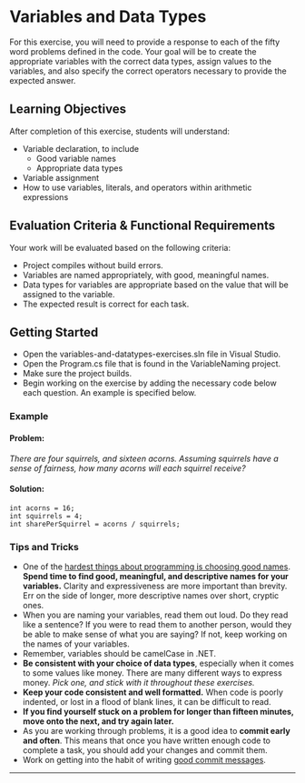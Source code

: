 # Variables and Data Types

For this exercise, you will need to provide a response to each of the fifty word problems defined in the code. Your goal will be to create the appropriate variables with the correct data types, assign values to the variables, and also specify the correct operators necessary to provide the expected answer.

## Learning Objectives

After completion of this exercise, students will understand:

* Variable declaration, to include
    * Good variable names
    * Appropriate data types
* Variable assignment
* How to use variables, literals, and operators within arithmetic expressions

## Evaluation Criteria & Functional Requirements

Your work will be evaluated based on the following criteria:
* Project compiles without build errors.
* Variables are named appropriately, with good, meaningful names.
* Data types for variables are appropriate based on the value that will be assigned to the variable.
* The expected result is correct for each task.

## Getting Started

* Open the variables-and-datatypes-exercises.sln file in Visual Studio.
* Open the Program.cs file that is found in the VariableNaming project.
* Make sure the project builds.
* Begin working on the exercise by adding the necessary code below each question. An example is specified below.

### Example

#### Problem:

*There are four squirrels, and sixteen acorns. Assuming squirrels have a sense of fairness, how many acorns will each squirrel receive?*

#### Solution:

```
int acorns = 16;
int squirrels = 4;
int sharePerSquirrel = acorns / squirrels;
```

### Tips and Tricks

* One of the [hardest things about programming is choosing good names][naming-things-is-hard]. **Spend time to find good, meaningful, and descriptive names for your variables.** Clarity and expressiveness are more important than brevity. Err on the side of longer, more descriptive names over short, cryptic ones.
* When you are naming your variables, read them out loud. Do they read like a sentence? If you were to read them to another person, would they be able to make sense of what you are saying? If not, keep working on the names of your variables.
* Remember, variables should be camelCase in .NET.
* **Be consistent with your choice of data types**, especially when it comes to some values like money. There are many different ways to express money. *Pick one, and stick with it throughout these exercises.*
* **Keep your code consistent and well formatted.** When code is poorly indented, or lost in a flood of blank lines, it can be difficult to read.
* **If you find yourself stuck on a problem for longer than fifteen minutes, move onto the next, and try again later.**
* As you are working through problems, it is a good idea to **commit early and often**. This means that once you have written enough code to complete a task, you should add your changes and commit them.
* Work on getting into the habit of writing [good commit messages][good-commit-messages].

---

[good-commit-messages]: https://chris.beams.io/posts/git-commit/
[naming-things-is-hard]: https://hilton.org.uk/blog/why-naming-things-is-hard
